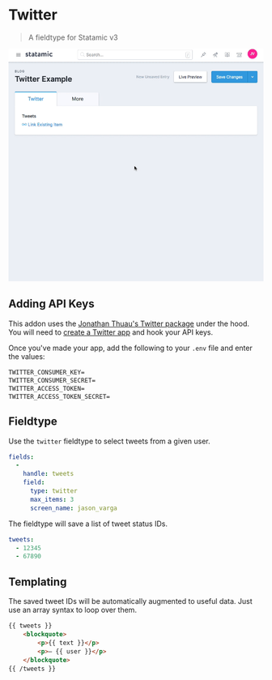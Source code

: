# Twitter

> A fieldtype for Statamic v3

![](capture.gif)

## Adding API Keys

This addon uses the [Jonathan Thuau's Twitter package](https://github.com/thujohn/twitter) under the hood. You will need to [create a Twitter app](https://apps.twitter.com/) and hook your API keys.

Once you've made your app, add the following to your `.env` file and enter the values:

``` 
TWITTER_CONSUMER_KEY=
TWITTER_CONSUMER_SECRET=
TWITTER_ACCESS_TOKEN=
TWITTER_ACCESS_TOKEN_SECRET=
```

## Fieldtype

Use the `twitter` fieldtype to select tweets from a given user.

``` yaml
fields:
  -
    handle: tweets
    field:
      type: twitter
      max_items: 3
      screen_name: jason_varga
```

The fieldtype will save a list of tweet status IDs.

``` yaml
tweets:
  - 12345
  - 67890
```

## Templating

The saved tweet IDs will be automatically augmented to useful data. Just use an array syntax to loop over them.

``` html
{{ tweets }}
    <blockquote>
        <p>{{ text }}</p>
        <p>– {{ user }}</p>
    </blockquote>
{{ /tweets }}
```
